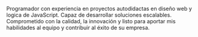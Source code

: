 Programador con experiencia en proyectos autodidactas en diseño web y logica de JavaScript. Capaz de desarrollar soluciones escalables. Comprometido con la calidad, la innovación y listo para aportar mis habilidades al equipo y contribuir al éxito de su empresa.

<!--
**WilloAndru/WilloAndru** is a ✨ _special_ ✨ repository because its `README.md` (this file) appears on your GitHub profile.

Here are some ideas to get you started:

- 🔭 I’m currently working on ...
- 🌱 I’m currently learning ...
- 👯 I’m looking to collaborate on ...
- 🤔 I’m looking for help with ...
- 💬 Ask me about ...
- 📫 How to reach me: ...
- 😄 Pronouns: ...
- ⚡ Fun fact: ...
-->
